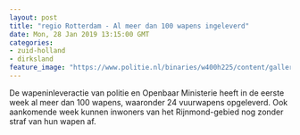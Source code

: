 ```yaml
---
layout: post
title: "regio Rotterdam - Al meer dan 100 wapens ingeleverd"
date: Mon, 28 Jan 2019 13:15:00 GMT
categories: 
- zuid-holland 
- dirksland 
feature_image: "https://www.politie.nl/binaries/w400h225/content/gallery/politie/nieuws/2019/januari/07-rt/weekoverzicht-echt-klein.jpg"
---
```


De wapeninleveractie van politie en Openbaar Ministerie heeft in de eerste week al meer dan 100 wapens, waaronder 24 vuurwapens opgeleverd. Ook aankomende week kunnen inwoners van het Rijnmond-gebied nog zonder straf van hun wapen af.
